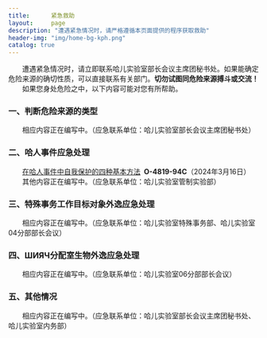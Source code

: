 ```yaml
---
title:      紧急救助
layout:     page
description: "遭遇紧急情况时，请严格遵循本页面提供的程序获取救助"
header-img: "img/home-bg-kph.png"
catalog: true
---
```


&emsp;&emsp;遭遇紧急情况时，请立即联系哈儿实验室部长会议主席团秘书处。如果能确定危险来源的确切性质，可以直接联系有关部门。**切勿试图同危险来源搏斗或交流！**  
&emsp;&emsp;如果您身处危险之中，以下内容可能对您有所帮助。

### 一、判断危险来源的类型

&emsp;&emsp;相应内容正在编写中。（应急联系单位：哈儿实验室部长会议主席团秘书处）

### 二、哈人事件应急处理

&emsp;&emsp;[在哈人事件中自我保护的四种基本方法](../2024/03/16/%E8%A2%AB%E5%93%88%E5%84%BF%E8%BF%BD%E6%9D%80%E6%80%8E%E4%B9%88%E5%8A%9E-%E6%95%99%E4%BD%A0%E5%9B%9B%E6%8B%9B%E8%A7%A3%E5%86%B3/)&ensp;**О-4819-94С**（2024年3月16日）  
&emsp;&emsp;其他内容正在编写中。（应急联系单位：哈儿实验室管制实验部）

### 三、特殊事务工作目标对象外逸应急处理

&emsp;&emsp;相应内容正在编写中。（应急联系单位：哈儿实验室特殊事务部、哈儿实验室04分部部长会议）

### 四、ШИЯЧ分配室生物外逸应急处理

&emsp;&emsp;相应内容正在编写中。（应急联系单位：哈儿实验室06分部部长会议）

### 五、其他情况

&emsp;&emsp;相应内容正在编写中。（应急联系单位：哈儿实验室部长会议主席团秘书处、哈儿实验室内务部）